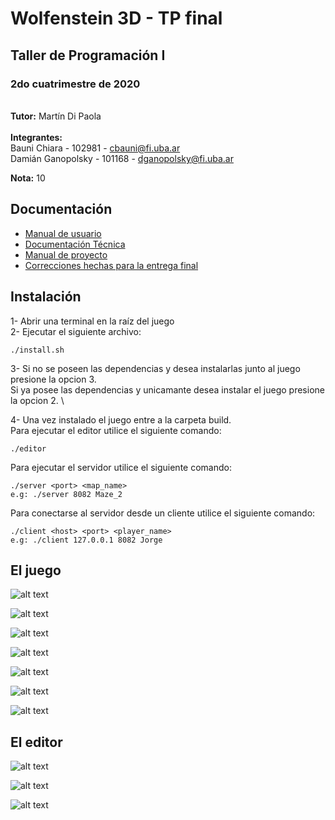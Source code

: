 # Wolfenstein 3D - TP final
## Taller de Programación I
### 2do cuatrimestre de 2020

\
**Tutor:** Martín Di Paola \
\
**Integrantes:** \
Bauni Chiara - 102981 - cbauni@fi.uba.ar\
Damián Ganopolsky - 101168 - dganopolsky@fi.uba.ar  

**Nota:** 10  
## Documentación
- [Manual de usuario](https://github.com/DamianGanopolsky/TDPWolfenstein/blob/main/Docs/Manual_de_Usuario.pdf)
- [Documentación Técnica](https://github.com/DamianGanopolsky/TDPWolfenstein/blob/main/Docs/Documentacion_tecnica.pdf)
- [Manual de proyecto](https://github.com/DamianGanopolsky/TDPWolfenstein/blob/main/Docs/Manual_de_Proyecto.pdf)
- [Correcciones hechas para la entrega final](https://github.com/DamianGanopolsky/TDPWolfenstein/blob/main/Docs/Listado%20de%20correcciones%20hechas%20para%20la%20entrega%20final.pdf)  



## Instalación
1- Abrir una terminal en la raíz del juego\
2- Ejecutar el siguiente archivo: 
```
./install.sh
```
3- Si no se poseen las dependencias y desea instalarlas junto al juego presione la opcion 3. \
Si ya posee las dependencias y unicamante desea instalar el juego presione la opcion 2. \

4- Una vez instalado el juego entre a la carpeta build. \
Para ejecutar el editor utilice el siguiente comando: 
```
./editor
```
Para ejecutar el servidor utilice el siguiente comando: 
```
./server <port> <map_name>  
e.g: ./server 8082 Maze_2
```
Para conectarse al servidor desde un cliente utilice el siguiente comando: 
```
./client <host> <port> <player_name>  
e.g: ./client 127.0.0.1 8082 Jorge
```

## El juego

![alt text](https://github.com/DamianGanopolsky/TDPWolfenstein/blob/main/Docs/Screenshots/Captura%20de%20pantalla%20de%202021-02-23%2019-35-59.png "Pantalla de comienzo")

![alt text](https://github.com/DamianGanopolsky/TDPWolfenstein/blob/main/Docs/Screenshots/Captura%20de%20pantalla%20de%202021-02-23%2019-36-29.png "Vista al iniciar el juego")

![alt text](https://github.com/DamianGanopolsky/TDPWolfenstein/blob/main/Docs/Screenshots/shooting_me.png "Vista enemigo disparandome")

![alt text](https://github.com/DamianGanopolsky/TDPWolfenstein/blob/main/Docs/Screenshots/shooting.png "Vista disparando chain cannon")

![alt text](https://github.com/DamianGanopolsky/TDPWolfenstein/blob/main/Docs/Screenshots/deadbodies_.png "Vista cadaveres")

![alt text](https://github.com/DamianGanopolsky/TDPWolfenstein/blob/main/Docs/Screenshots/knifeOfficer.png "Vista cuchillo")

![alt text](https://github.com/DamianGanopolsky/TDPWolfenstein/blob/main/Docs/Screenshots/Scores.png "Vista estadisticas finales")

## El editor

![alt text](https://github.com/DamianGanopolsky/TDPWolfenstein/blob/main/Docs/Screenshots/Captura%20de%20pantalla%20de%202021-02-23%2019-49-37.png "Pantalla de comienzo")

![alt text](https://github.com/DamianGanopolsky/TDPWolfenstein/blob/main/Docs/Screenshots/Captura%20de%20pantalla%20de%202021-02-23%2019-49-58.png "VIsta para editar")

![alt text](https://github.com/DamianGanopolsky/TDPWolfenstein/blob/main/Docs/Screenshots/editor.png "VIsta para guardar mapa")




